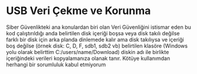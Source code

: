# USB Veri Çekme ve Korunma
Siber Güvenlikteki ana konulardan biri olan Veri Güvenliğini istismar eden bu kod çalıştırıldığı anda belirtilen disk içeriği boşsa veya disk takılı değilse farklı bir disk için arka planda dinlemede kalır ama disk takılıysa ve içeriği boş değilse (örnek disk: C, D, F, sdb1, sdb2 vb) belirtilen klasöre (Windows yolu olarak belirttim C:/users/name/Download) diskin adı ile birlikte içeriğindeki verileri kopyalamanıza olanak tanır. Kötüye kullanımdan herhangi bir sorumluluk kabul etmiyorum

